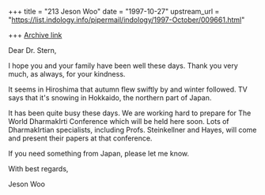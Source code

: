 +++
title = "213 Jeson Woo"
date = "1997-10-27"
upstream_url = "https://list.indology.info/pipermail/indology/1997-October/009661.html"

+++
[Archive link](https://list.indology.info/pipermail/indology/1997-October/009661.html)

Dear Dr. Stern,

I hope you and your family have been well these days.
Thank you very much, as always, for your kindness.

It seems in Hiroshima that autumn flew swiftly by and winter followed. TV
says that it's snowing in Hokkaido, the northern part of Japan.

It has been quite busy these days. We are working hard to prepare for The
World DharmakIrti Conference which will be held here soon. Lots of
DharmakIrtian specialists, including Profs. Steinkellner and Hayes, will
come and present their papers at that conference.

If you need something from Japan, please let me know.

With best regards,

Jeson Woo




